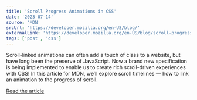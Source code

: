 ```yaml
---
title: 'Scroll Progress Animations in CSS'
date: '2023-07-14'
source: 'MDN'
srcUrl: 'https://developer.mozilla.org/en-US/blog/'
externalLink: 'https://developer.mozilla.org/en-US/blog/scroll-progress-animations-in-css/'
tags: ['post', 'css']
---
```


Scroll-linked animations can often add a touch of class to a website, but have long been the preserve of JavaScript. Now a brand new specification is being implemented to enable us to create rich scroll-driven experiences with CSS! In this article for MDN, we’ll explore scroll timelines — how to link an animation to the progress of scroll.

[Read the article](https://developer.mozilla.org/en-US/blog/scroll-progress-animations-in-css/)
